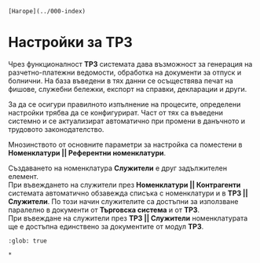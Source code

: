 ```{only} html
[Нагоре](../000-index)
```

# Настройки за ТРЗ

Чрез функционалност **ТРЗ** системата дава възможност за генерация на разчетно-платежни ведомости, обработка на документи за отпуск и болнични. На база въведени в тях данни се осъществява печат на фишове, служебни бележки, експорт на справки, декларации и други.    

За да се осигури правилното изпълнение на процесите, определени настройки трябва да се конфигурират. Част от тях са въведени системно и се актуализират автоматично при промени в данъчното и трудовото законодателство.    

Мнозинството от основните параметри за настройка са поместени в **Номенклатури || Референтни номенклатури**. 

Създаването на номенклатура **Служители** е друг задължителен елемент.  
При въвеждането на служители през **Номенклатури || Контрагенти** системата автоматично обзавежда списъка с номенклатури и в **ТРЗ || Служители**. По този начин служителите са достъпни за използване паралелно в документи от **Търговска система** и от **ТРЗ**.   
При въвеждане на служители през **ТРЗ || Служители** номенклатурата ще е достъпна единствено за документите от модул **ТРЗ**.  

```{toctree}
:glob: true

*
```
